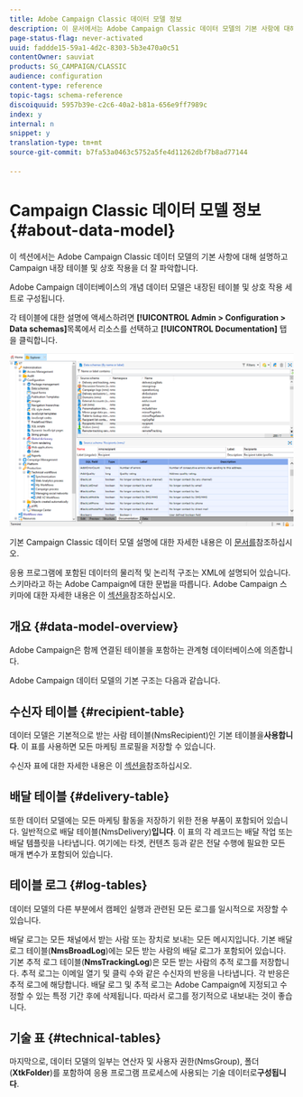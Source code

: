 ```yaml
---
title: Adobe Campaign Classic 데이터 모델 정보
description: 이 문서에서는 Adobe Campaign Classic 데이터 모델의 기본 사항에 대해 설명합니다.
page-status-flag: never-activated
uuid: faddde15-59a1-4d2c-8303-5b3e470a0c51
contentOwner: sauviat
products: SG_CAMPAIGN/CLASSIC
audience: configuration
content-type: reference
topic-tags: schema-reference
discoiquuid: 5957b39e-c2c6-40a2-b81a-656e9ff7989c
index: y
internal: n
snippet: y
translation-type: tm+mt
source-git-commit: b7fa53a0463c5752a5fe4d11262dbf7b8ad77144

---
```



# Campaign Classic 데이터 모델 정보{#about-data-model}

이 섹션에서는 Adobe Campaign Classic 데이터 모델의 기본 사항에 대해 설명하고 Campaign 내장 테이블 및 상호 작용을 더 잘 파악합니다.

Adobe Campaign 데이터베이스의 개념 데이터 모델은 내장된 테이블 및 상호 작용 세트로 구성됩니다.

각 테이블에 대한 설명에 액세스하려면 **[!UICONTROL Admin > Configuration > Data schemas]**&#x200B;목록에서 리소스를 선택하고 **[!UICONTROL Documentation]** 탭을 클릭합니다.

![](assets/data-model_documentation-tab.png)

기본 Campaign Classic 데이터 모델 설명에 대한 자세한 내용은 이 [문서를](https://final-docs.campaign.adobe.com/doc/AC/en/technicalResources/_Datamodel_Description_of_the_main_tables.html)참조하십시오.

응용 프로그램에 포함된 데이터의 물리적 및 논리적 구조는 XML에 설명되어 있습니다. 스키마라고 하는 Adobe Campaign에 대한 문법을 따릅니다. Adobe Campaign 스키마에 대한 자세한 내용은 이 [섹션을](../../configuration/using/about-schema-reference.md)참조하십시오.

## 개요 {#data-model-overview}

Adobe Campaign은 함께 연결된 테이블을 포함하는 관계형 데이터베이스에 의존합니다.

Adobe Campaign 데이터 모델의 기본 구조는 다음과 같습니다.

## 수신자 테이블 {#recipient-table}

데이터 모델은 기본적으로 받는 사람 테이블(NmsRecipient)인 기본 테이블을&#x200B;**사용합니다**. 이 표를 사용하면 모든 마케팅 프로필을 저장할 수 있습니다.

수신자 표에 대한 자세한 내용은 이 [섹션을](../../configuration/using/default-recipient-table.md)참조하십시오.

## 배달 테이블 {#delivery-table}

또한 데이터 모델에는 모든 마케팅 활동을 저장하기 위한 전용 부품이 포함되어 있습니다. 일반적으로 배달 테이블(NmsDelivery)**입니다**. 이 표의 각 레코드는 배달 작업 또는 배달 템플릿을 나타냅니다. 여기에는 타겟, 컨텐츠 등과 같은 전달 수행에 필요한 모든 매개 변수가 포함되어 있습니다.

## 테이블 로그 {#log-tables}

데이터 모델의 다른 부분에서 캠페인 실행과 관련된 모든 로그를 일시적으로 저장할 수 있습니다.

배달 로그는 모든 채널에서 받는 사람 또는 장치로 보내는 모든 메시지입니다. 기본 배달 로그 테이블(**NmsBroadLog**)에는 모든 받는 사람의 배달 로그가 포함되어 있습니다.
기본 추적 로그 테이블(**NmsTrackingLog**)은 모든 받는 사람의 추적 로그를 저장합니다. 추적 로그는 이메일 열기 및 클릭 수와 같은 수신자의 반응을 나타냅니다. 각 반응은 추적 로그에 해당합니다.
배달 로그 및 추적 로그는 Adobe Campaign에 지정되고 수정할 수 있는 특정 기간 후에 삭제됩니다. 따라서 로그를 정기적으로 내보내는 것이 좋습니다.

## 기술 표 {#technical-tables}

마지막으로, 데이터 모델의 일부는 연산자 및 사용자 권한(NmsGroup), 폴더(**XtkFolder**)를 포함하여 응용 프로그램 프로세스에 사용되는 기술 데이터로&#x200B;**구성됩니다**.